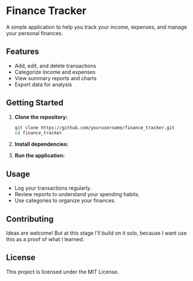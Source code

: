 # Finance Tracker

A simple application to help you track your income, expenses, and manage your personal finances.

## Features

- Add, edit, and delete transactions
- Categorize income and expenses
- View summary reports and charts
- Export data for analysis

## Getting Started

1. **Clone the repository:**
    ```bash
    git clone https://github.com/yourusername/finance_tracker.git
    cd finance_tracker
    ```

2. **Install dependencies:**

3. **Run the application:**

## Usage

- Log your transactions regularly.
- Review reports to understand your spending habits.
- Use categories to organize your finances.

## Contributing

Ideas are welcome! But at this stage I'll build on it solo, because I want use this as a proof of what I learned.

## License

This project is licensed under the MIT License.